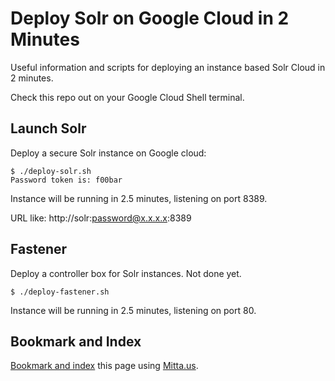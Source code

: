 # Deploy Solr on Google Cloud in 2 Minutes
Useful information and scripts for deploying an instance based Solr Cloud in 2 minutes.

Check this repo out on your Google Cloud Shell terminal.

## Launch Solr
Deploy a secure Solr instance on Google cloud:

```
$ ./deploy-solr.sh
Password token is: f00bar
```

Instance will be running in 2.5 minutes, listening on port 8389.

URL like: http://solr:password@x.x.x.x:8389

## Fastener
Deploy a controller box for Solr instances. Not done yet.

```
$ ./deploy-fastener.sh
```

Instance will be running in 2.5 minutes, listening on port 80.

## Bookmark and Index
[Bookmark and index](https://mitta.us/https://github.com/kordless/mitta-deploy/) this page using [Mitta.us](https://mitta.us/https://github.com/kordless/mitta-deploy/).
